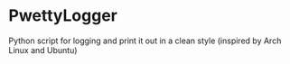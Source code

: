 PwettyLogger
============

Python script for logging and print it out in a clean style (inspired by Arch Linux and Ubuntu)

